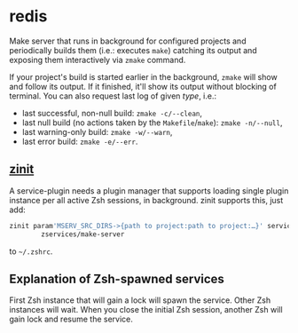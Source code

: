 # redis

Make server that runs in background for configured projects and periodically
builds them (i.e.: executes `make`) catching its output and exposing them
interactively via `zmake` command.

If your project's build is started earlier in the background, `zmake` will
show and follow its output. If it finished, it'll show its output without
blocking of terminal. You can also request last log of given *type*, i.e.:

- last successful, non-null build: `zmake -c/--clean`,
- last null build (no actions taken by the `Makefile`/`make`): `zmake -n/--null`,
- last warning-only build: `zmake -w/--warn`,
- last error build: `zmake -e/--err`.

## [zinit](https://github.com/zdharma-continuum/zinit)

A service-plugin needs a plugin manager that supports loading single plugin
instance per all active Zsh sessions, in background. zinit supports this, just
add:

```zsh
zinit param'MSERV_SRC_DIRS->{path to project:path to project:…}' service'make' \
        zservices/make-server
```

to `~/.zshrc`.

## Explanation of Zsh-spawned services

First Zsh instance that will gain a lock will spawn the service. Other Zsh
instances will wait. When you close the initial Zsh session, another Zsh will
gain lock and resume the service.
